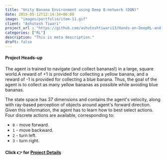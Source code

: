 ```yaml
---
title: "Unity Banana Environment using Deep Q-network (DQN)"
date: 2019-05-12T12:14:34+06:00
image: "images/portfolio/item-11.gif"
client: "Ashutosh Tiwari"
project_url : "https://github.com/ashutoshtiwari13/Hands-on-DeepRL-and-DL"
categories: ["RL"]
description: "This is meta description."
draft: false
---
```


#### Project Heads-up

The agent is trained to navigate (and collect bananas!) in a large, square world.A reward of +1 is provided for collecting a yellow banana, and a reward of -1 is provided for collecting
a blue banana.  Thus, the goal of the agent is to collect as many yellow bananas as possible while
avoiding blue bananas.  

The state space has 37 dimensions and contains the agent's velocity, along with ray-based perception of objects around agent's forward direction.  Given this information, the agent has to learn how to best select actions.  Four discrete actions are available, corresponding to:
- `0` - move forward.
- `1` - move backward.
- `2` - turn left.
- `3` - turn right.

#### Click 👉 for [Project Details](https://github.com/ashutoshtiwari13/Unity-PyBullet-DRL-Hub/tree/master/Banana-Env-DQN)
